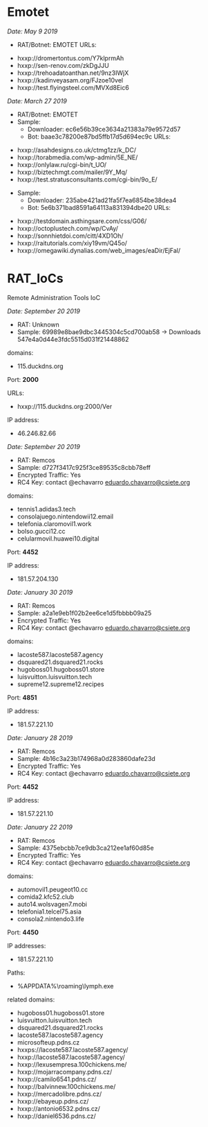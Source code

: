 # Emotet

*Date: May 9 2019*
* RAT/Botnet: EMOTET
URLs:
- hxxp://dromertontus.com/Y7klprmAh
- hxxp://sen-renov.com/zkDgJJU
- hxxp://trehoadatoanthan.net/9nz3IWjX
- hxxp://kadinveyasam.org/FJzoe10vel
- hxxp://test.flyingsteel.com/MVXd8Eic6


*Date: March 27 2019*
* RAT/Botnet: EMOTET
* Sample: 
  - Downloader: ec6e56b39ce3634a21383a79e9572d57
  - Bot:        baae3c78200e87bd5ffb17d5d694ec9c
URLs:
- hxxp://asahdesigns.co.uk/ctmg1zz/k_DC/
- hxxp://torabmedia.com/wp-admin/5E_NE/
- hxxp://onlylaw.ru/cgi-bin/t_UO/
- hxxp://biztechmgt.com/mailer/9Y_Mq/
- hxxp://test.stratusconsultants.com/cgi-bin/9o_E/


* Sample: 
  - Downloader: 235abe421ad21fa5f7ea6854be38dea4
  - Bot:        5e6b371bad8591a64113a831394dbe20
URLs:
- hxxp://testdomain.asthingsare.com/css/G06/
- hxxp://octoplustech.com/wp/CvAy/
- hxxp://sonnhietdoi.com/citt/4XD1Oh/
- hxxp://raitutorials.com/xiy19vm/Q45o/
- hxxp://omegawiki.dynalias.com/web_images/eaDir/EjFal/


# RAT_IoCs
Remote Administration Tools IoC

*Date: September 20 2019*
* RAT: Unknown
* Sample: 69989e8bae9dbc3445304c5cd700ab58 -> Downloads 547e4a0d44e3fdc5515d031f21448862

domains:
- 115.duckdns.org

Port: **2000**

URLs:
- hxxp://115.duckdns.org:2000/Ver

IP address:
- 46.246.82.66

*Date: September 20 2019*
* RAT: Remcos
* Sample: d727f3417c925f3ce89535c8cbb78eff
* Encrypted Traffic: Yes
* RC4 Key: contact @echavarro eduardo.chavarro@csiete.org

domains:
- tennis1.adidas3.tech
- consolajuego.nintendowii12.email
- telefonia.claromovil1.work
- bolso.gucci12.cc
- celularmovil.huawei10.digital

Port: **4452**

IP address:
- 181.57.204.130

*Date: January 30 2019*
* RAT: Remcos
* Sample: a2a1e9eb1f02b2ee6ce1d5fbbbb09a25
* Encrypted Traffic: Yes
* RC4 Key: contact @echavarro eduardo.chavarro@csiete.org

domains:
- lacoste587.lacoste587.agency
- dsquared21.dsquared21.rocks
- hugoboss01.hugoboss01.store
- luisvuitton.luisvuitton.tech
- supreme12.supreme12.recipes

Port: **4851**

IP address:
- 181.57.221.10


*Date: January 28 2019*
* RAT: Remcos
* Sample: 4b16c3a23b174968a0d283860dafe23d
* Encrypted Traffic: Yes
* RC4 Key: contact @echavarro eduardo.chavarro@csiete.org

Port: **4452**

IP address:
- 181.57.221.10


*Date: January 22 2019* 
* RAT: Remcos
* Sample: 4375ebcbb7ce9db3ca212ee1af60d85e
* Encrypted Traffic: Yes
* RC4 Key: contact @echavarro eduardo.chavarro@csiete.org

domains:
- automovil1.peugeot10.cc
- comida2.kfc52.club
- auto14.wolsvagen7.mobi
- telefonia1.telcel75.asia
- consola2.nintendo3.life

Port: **4450**

IP addresses:
- 181.57.221.10

Paths:

- %APPDATA%\roaming\lymph.exe

related domains:

- hugoboss01.hugoboss01.store
- luisvuitton.luisvuitton.tech
- dsquared21.dsquared21.rocks
- lacoste587.lacoste587.agency
- microsofteup.pdns.cz
- hxxps://lacoste587.lacoste587.agency/
- hxxp://lacoste587.lacoste587.agency/
- hxxp://lexusempresa.100chickens.me/
- hxxp://mojarracompany.pdns.cz/
- hxxp://camilo6541.pdns.cz/
- hxxp://balvinnew.100chickens.me/
- hxxp://mercadolibre.pdns.cz/
- hxxp://ebayeup.pdns.cz/
- hxxp://antonio6532.pdns.cz/
- hxxp://daniel6536.pdns.cz/
